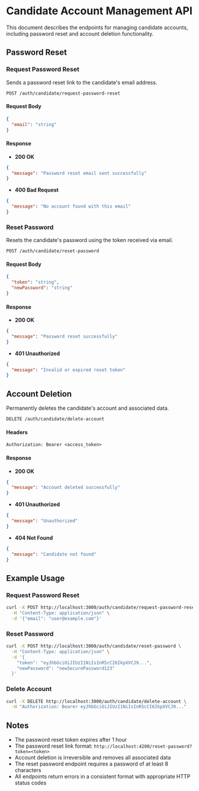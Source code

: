 # Candidate Account Management API

This document describes the endpoints for managing candidate accounts, including password reset and account deletion functionality.

## Password Reset

### Request Password Reset

Sends a password reset link to the candidate's email address.

```http
POST /auth/candidate/request-password-reset
```

#### Request Body
```json
{
  "email": "string"
}
```

#### Response
- **200 OK**
```json
{
  "message": "Password reset email sent successfully"
}
```

- **400 Bad Request**
```json
{
  "message": "No account found with this email"
}
```

### Reset Password

Resets the candidate's password using the token received via email.

```http
POST /auth/candidate/reset-password
```

#### Request Body
```json
{
  "token": "string",
  "newPassword": "string"
}
```

#### Response
- **200 OK**
```json
{
  "message": "Password reset successfully"
}
```

- **401 Unauthorized**
```json
{
  "message": "Invalid or expired reset token"
}
```

## Account Deletion

Permanently deletes the candidate's account and associated data.

```http
DELETE /auth/candidate/delete-account
```

#### Headers
```
Authorization: Bearer <access_token>
```

#### Response
- **200 OK**
```json
{
  "message": "Account deleted successfully"
}
```

- **401 Unauthorized**
```json
{
  "message": "Unauthorized"
}
```

- **404 Not Found**
```json
{
  "message": "Candidate not found"
}
```

## Example Usage

### Request Password Reset

```bash
curl -X POST http://localhost:3000/auth/candidate/request-password-reset \
  -H "Content-Type: application/json" \
  -d '{"email": "user@example.com"}'
```

### Reset Password

```bash
curl -X POST http://localhost:3000/auth/candidate/reset-password \
  -H "Content-Type: application/json" \
  -d '{
    "token": "eyJhbGciOiJIUzI1NiIsInR5cCI6IkpXVCJ9...",
    "newPassword": "newSecurePassword123"
  }'
```

### Delete Account

```bash
curl -X DELETE http://localhost:3000/auth/candidate/delete-account \
  -H "Authorization: Bearer eyJhbGciOiJIUzI1NiIsInR5cCI6IkpXVCJ9..."
```

## Notes

- The password reset token expires after 1 hour
- The password reset link format: `http://localhost:4200/reset-password?token=<token>`
- Account deletion is irreversible and removes all associated data
- The reset password endpoint requires a password of at least 8 characters
- All endpoints return errors in a consistent format with appropriate HTTP status codes